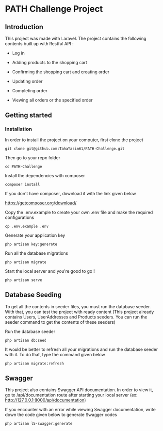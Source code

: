 
<h1>PATH Challenge Project</h1>

<h2>Introduction</h2>

This project was made with Laravel. The project contains the following contents built up with Restful API :

- Log in 

- Adding products to the shopping cart

- Confirming the shopping cart and creating order

- Updating order

- Completing order

- Viewing all orders or the specified order


<h2>Getting started</h2>

<h3>Installation</h3> 

In order to install the project on your computer, first clone the project

```git clone git@github.com:TahaYasin61/PATH-Challenge.git```

Then go to your repo folder

```cd PATH-Challenge```

Install the dependencies with composer

```composer install```

If you don't have composer, download it with the link given below

https://getcomposer.org/download/

Copy the .env.example to create your own .env file and make the required configurations

```cp .env.example .env```

Generate your application key

```php artisan key:generate```

Run all the database migrations

```php artisan migrate```

Start the local server and you're good to go !

```php artisan serve```

<h2>Database Seeding</h2>

To get all the contents in seeder files, you must run the database seeder. With that, you can test the project with ready content (This project already contains Users, UserAddresses and Products seeders. You can run the seeder command to get the contents of these seeders)

Run the database seeder

```php artisan db:seed```

It would be better to refresh all your migrations and run the database seeder with it. To do that, type the command given below

```php artisan migrate:refresh```

<h2>Swagger</h2>

This project also contains Swagger API documentation. In order to view it, go to /api/documentation route after starting your local server 
(ex: http://127.0.0.1:8000/api/documentation)

If you encounter with an error while viewing Swagger documentation, write down the code given below to generate Swagger codes

```php artisan l5-swagger:generate```

